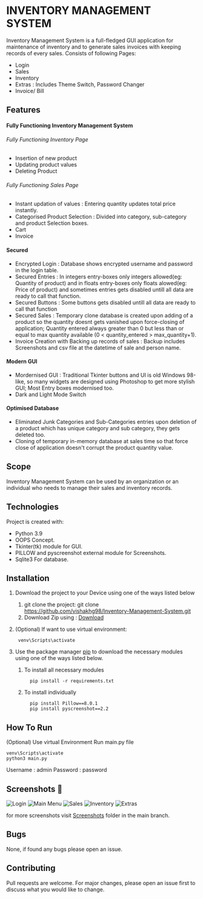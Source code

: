# INVENTORY MANAGEMENT SYSTEM
Inventory Management System is a full-fledged GUI application for maintenance of inventory and to generate sales invoices with keeping records of every sales.
Consists of following Pages:
* Login
* Sales
* Inventory
* Extras : Includes Theme Switch, Password Changer
* Invoice/ Bill

## Features

#### Fully Functioning Inventory Management System
###### Fully Functioning Inventory Page
* Insertion of new product
* Updating product values
* Deleting Product
###### Fully Functioning Sales Page
* Instant updation of values : Entering quantity updates total price instantly.
* Categorised Product Selection : Divided into category, sub-category and product Selection boxes.
* Cart
* Invoice 

#### Secured
* Encrypted Login : Database shows encrypted username and password in the login table.
* Secured Entries : In integers entry-boxes only integers allowed(eg: Quantity of product) and in floats entry-boxes only floats alowed(eg: Price of product) and sometimes entries gets disabled untill all data are ready to call that function.
* Secured Buttons : Some buttons gets disabled untill all data are ready to call that function
* Secured Sales : Temporary clone database is created upon adding of a product so the quantity doesnt gets vanished upon force-closing of application; Quantity entered always greater than 0 but less than or equal to  max quantity available (0 < quantity_entered > max_quantity+1).
* Invoice Creation with Backing up records of sales : Backup includes Screenshots and csv file at the datetime of sale and person name.

#### Modern GUI
* Mordernised GUI : Traditional Tkinter buttons and UI is old Windows 98-like, so many widgets are designed using Photoshop to get more stylish GUI; Most Entry boxes modernised too.
* Dark and Light Mode Switch
#### Optimised Database
* Eliminated Junk Categories and Sub-Categories entries upon deletion of a product which has unique category and sub category, they gets deleted too.
* Cloning of temporary in-memory database at sales time so that force close of application doesn't corrupt the product quantity value.


## Scope
Inventory Management System can be used by an organization or an individual who needs to manage their sales and inventory records.

## Technologies
Project is created with:
* Python 3.9
* OOPS Concept.
* Tkinter(tk) module for GUI.
* PILLOW and pyscreenshot external module for Screenshots.
* Sqlite3 For database.


## Installation
1. Download the project to your Device using one of the ways listed below
   1. git clone the project:
git clone https://github.com/vishakhg98/Inventory-Management-System.git
   1. Download Zip using : [Download](https://github.com/vishakhg98/Inventory-Management-System/archive/master.zip)
	 
1. (Optional) If want to use virtual environment:
		
		venv\Scripts\activate

1. Use the package manager [pip](https://pip.pypa.io/en/stable/) to download the necessary modules using one of the ways listed below.
   1. To install all necessary modules

			pip install -r requirements.txt
   1. To install individually

			pip install Pillow==8.0.1
			pip install pyscreenshot==2.2

## How To Run
(Optional) Use virtual Environment
Run main.py file

	venv\Scripts\activate
	python3 main.py

Username : admin
Password : password


## Screenshots 📸
![Login](https://github.com/vishakhg98/Inventory-Management-System/blob/master/Screenshots/Dark%20Mode/Login.png)
![Main Menu](https://github.com/vishakhg98/Inventory-Management-System/blob/master/Screenshots/Dark%20Mode/Main%20Menu.png)
![Sales](https://github.com/vishakhg98/Inventory-Management-System/blob/master/Screenshots/Dark%20Mode/Sales.png)
![Inventory](https://github.com/vishakhg98/Inventory-Management-System/blob/master/Screenshots/Dark%20Mode/Inventory.png)
![Extras](https://github.com/vishakhg98/Inventory-Management-System/blob/master/Screenshots/Dark%20Mode/Extras.png)

for more screenshots visit [Screenshots](https://github.com/vishakhg98/Inventory-Management-System/tree/master/Screenshots) folder in the main branch.


## Bugs
None, if found any bugs please open an issue.


## Contributing
Pull requests are welcome. For major changes, please open an issue first to discuss what you would like to change.

